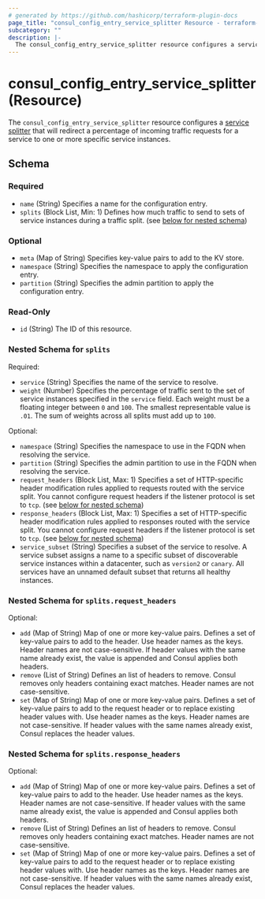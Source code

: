 ```yaml
---
# generated by https://github.com/hashicorp/terraform-plugin-docs
page_title: "consul_config_entry_service_splitter Resource - terraform-provider-consul"
subcategory: ""
description: |-
  The consul_config_entry_service_splitter resource configures a service splitter https://developer.hashicorp.com/consul/docs/connect/config-entries/service-splitter that will redirect a percentage of incoming traffic requests for a service to one or more specific service instances.
---
```


# consul_config_entry_service_splitter (Resource)

The `consul_config_entry_service_splitter` resource configures a [service splitter](https://developer.hashicorp.com/consul/docs/connect/config-entries/service-splitter) that will redirect a percentage of incoming traffic requests for a service to one or more specific service instances.



<!-- schema generated by tfplugindocs -->
## Schema

### Required

- `name` (String) Specifies a name for the configuration entry.
- `splits` (Block List, Min: 1) Defines how much traffic to send to sets of service instances during a traffic split. (see [below for nested schema](#nestedblock--splits))

### Optional

- `meta` (Map of String) Specifies key-value pairs to add to the KV store.
- `namespace` (String) Specifies the namespace to apply the configuration entry.
- `partition` (String) Specifies the admin partition to apply the configuration entry.

### Read-Only

- `id` (String) The ID of this resource.

<a id="nestedblock--splits"></a>
### Nested Schema for `splits`

Required:

- `service` (String) Specifies the name of the service to resolve.
- `weight` (Number) Specifies the percentage of traffic sent to the set of service instances specified in the `service` field. Each weight must be a floating integer between `0` and `100`. The smallest representable value is `.01`. The sum of weights across all splits must add up to `100`.

Optional:

- `namespace` (String) Specifies the namespace to use in the FQDN when resolving the service.
- `partition` (String) Specifies the admin partition to use in the FQDN when resolving the service.
- `request_headers` (Block List, Max: 1) Specifies a set of HTTP-specific header modification rules applied to requests routed with the service split. You cannot configure request headers if the listener protocol is set to `tcp`. (see [below for nested schema](#nestedblock--splits--request_headers))
- `response_headers` (Block List, Max: 1) Specifies a set of HTTP-specific header modification rules applied to responses routed with the service split. You cannot configure request headers if the listener protocol is set to `tcp`. (see [below for nested schema](#nestedblock--splits--response_headers))
- `service_subset` (String) Specifies a subset of the service to resolve. A service subset assigns a name to a specific subset of discoverable service instances within a datacenter, such as `version2` or `canary`. All services have an unnamed default subset that returns all healthy instances.

<a id="nestedblock--splits--request_headers"></a>
### Nested Schema for `splits.request_headers`

Optional:

- `add` (Map of String) Map of one or more key-value pairs. Defines a set of key-value pairs to add to the header. Use header names as the keys. Header names are not case-sensitive. If header values with the same name already exist, the value is appended and Consul applies both headers.
- `remove` (List of String) Defines an list of headers to remove. Consul removes only headers containing exact matches. Header names are not case-sensitive.
- `set` (Map of String) Map of one or more key-value pairs. Defines a set of key-value pairs to add to the request header or to replace existing header values with. Use header names as the keys. Header names are not case-sensitive. If header values with the same names already exist, Consul replaces the header values.


<a id="nestedblock--splits--response_headers"></a>
### Nested Schema for `splits.response_headers`

Optional:

- `add` (Map of String) Map of one or more key-value pairs. Defines a set of key-value pairs to add to the header. Use header names as the keys. Header names are not case-sensitive. If header values with the same name already exist, the value is appended and Consul applies both headers.
- `remove` (List of String) Defines an list of headers to remove. Consul removes only headers containing exact matches. Header names are not case-sensitive.
- `set` (Map of String) Map of one or more key-value pairs. Defines a set of key-value pairs to add to the request header or to replace existing header values with. Use header names as the keys. Header names are not case-sensitive. If header values with the same names already exist, Consul replaces the header values.
